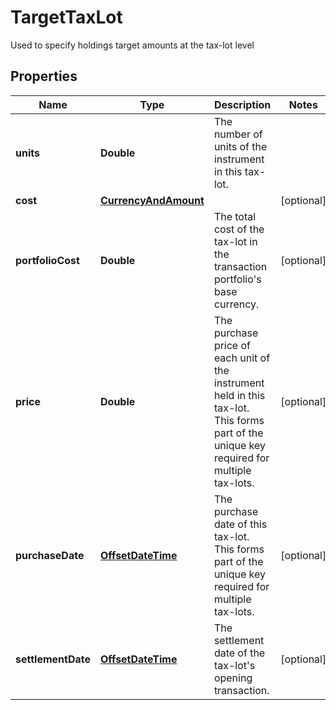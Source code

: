 

# TargetTaxLot

Used to specify holdings target amounts at the tax-lot level
## Properties

Name | Type | Description | Notes
------------ | ------------- | ------------- | -------------
**units** | **Double** | The number of units of the instrument in this tax-lot. | 
**cost** | [**CurrencyAndAmount**](CurrencyAndAmount.md) |  |  [optional]
**portfolioCost** | **Double** | The total cost of the tax-lot in the transaction portfolio&#39;s base currency. |  [optional]
**price** | **Double** | The purchase price of each unit of the instrument held in this tax-lot. This forms part of the unique key required for multiple tax-lots. |  [optional]
**purchaseDate** | [**OffsetDateTime**](OffsetDateTime.md) | The purchase date of this tax-lot. This forms part of the unique key required for multiple tax-lots. |  [optional]
**settlementDate** | [**OffsetDateTime**](OffsetDateTime.md) | The settlement date of the tax-lot&#39;s opening transaction. |  [optional]



